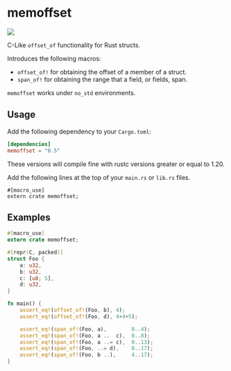 # memoffset #

[![](http://meritbadge.herokuapp.com/memoffset)](https://crates.io/crates/memoffset)

C-Like `offset_of` functionality for Rust structs.

Introduces the following macros:
 * `offset_of!` for obtaining the offset of a member of a struct.
 * `span_of!` for obtaining the range that a field, or fields, span.

`memoffset` works under `no_std` environments.

## Usage ##
Add the following dependency to your `Cargo.toml`:

```toml
[dependencies]
memoffset = "0.5"
```

These versions will compile fine with rustc versions greater or equal to 1.20.

Add the following lines at the top of your `main.rs` or `lib.rs` files.

```rust,ignore
#[macro_use]
extern crate memoffset;
```

## Examples ##
```rust
#[macro_use]
extern crate memoffset;

#[repr(C, packed)]
struct Foo {
	a: u32,
	b: u32,
	c: [u8; 5],
	d: u32,
}

fn main() {
	assert_eq!(offset_of!(Foo, b), 4);
	assert_eq!(offset_of!(Foo, d), 4+4+5);

	assert_eq!(span_of!(Foo, a),        0..4);
	assert_eq!(span_of!(Foo, a ..  c),  0..8);
	assert_eq!(span_of!(Foo, a ..= c),  0..13);
	assert_eq!(span_of!(Foo, ..= d),    0..17);
	assert_eq!(span_of!(Foo, b ..),     4..17);
}
```
